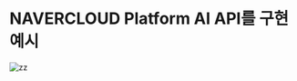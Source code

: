 # NAVERCLOUD Platform AI API를 구현 예시
![zz](https://cdn.imweb.me/thumbnail/20201031/8d531d3f9227b.jpg) </br></br>

